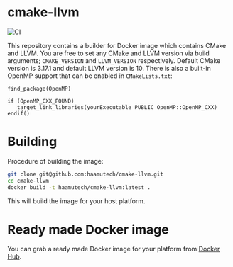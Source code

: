 # cmake-llvm

![CI](https://github.com/haamutech/cmake-llvm/workflows/CI/badge.svg)

This repository contains a builder for Docker image which contains CMake and LLVM. You are free to set any CMake and LLVM version via build arguments; `CMAKE_VERSION` and `LLVM_VERSION` respectively. Default CMake version is 3.17.1 and default LLVM version is 10. There is also a built-in OpenMP support that can be enabled in `CMakeLists.txt`:

```
find_package(OpenMP)

if (OpenMP_CXX_FOUND)
   target_link_libraries(yourExecutable PUBLIC OpenMP::OpenMP_CXX)
endif()
```


# Building

Procedure of building the image:

```bash
git clone git@github.com:haamutech/cmake-llvm.git
cd cmake-llvm
docker build -t haamutech/cmake-llvm:latest .
```

This will build the image for your host platform.

# Ready made Docker image

You can grab a ready made Docker image for your platform from [Docker Hub](https://hub.docker.com/r/haamutech/cmake-llvm).
